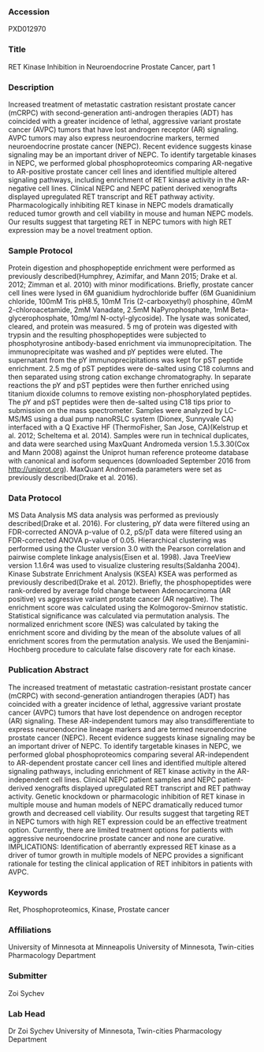 ### Accession
PXD012970

### Title
RET Kinase Inhibition in Neuroendocrine Prostate Cancer, part 1

### Description
Increased treatment of metastatic castration resistant prostate cancer (mCRPC) with second-generation anti-androgen therapies (ADT) has coincided with a greater incidence of lethal, aggressive variant prostate cancer (AVPC) tumors that have lost androgen receptor (AR) signaling. AVPC tumors may also express neuroendocrine markers, termed neuroendocrine prostate cancer (NEPC). Recent evidence suggests kinase signaling may be an important driver of NEPC. To identify targetable kinases in NEPC, we performed global phosphoproteomics comparing AR-negative to AR-positive prostate cancer cell lines and identified multiple altered signaling pathways, including enrichment of RET kinase activity in the AR-negative cell lines. Clinical NEPC and NEPC patient derived xenografts displayed upregulated RET transcript and RET pathway activity. Pharmacologically inhibiting RET kinase in NEPC models dramatically reduced tumor growth and cell viability in mouse and human NEPC models. Our results suggest that targeting RET in NEPC tumors with high RET expression may be a novel treatment option.

### Sample Protocol
Protein digestion and phosphopeptide enrichment were performed as previously described(Humphrey, Azimifar, and Mann 2015; Drake et al. 2012; Zimman et al. 2010) with minor modifications. Briefly, prostate cancer cell lines were lysed in 6M guanidium hydrochloride buffer (6M Guanidinium chloride, 100mM Tris pH8.5, 10mM Tris (2-carboxyethyl) phosphine, 40mM 2-chloroacetamide, 2mM Vanadate, 2.5mM NaPyrophosphate, 1mM Beta-glycerophosphate, 10mg/ml N-octyl-glycoside). The lysate was sonicated, cleared, and protein was measured. 5 mg of protein was digested with trypsin and the resulting phosphopeptides were subjected to phosphotyrosine antibody-based enrichment via immunoprecipitation. The immunoprecipitate was washed and pY peptides were eluted. The supernatant from the pY immunoprecipitations was kept for pST peptide enrichment. 2.5 mg of pST peptides were de-salted using C18 columns and then separated using strong cation exchange chromatography. In separate reactions the pY and pST peptides were then further enriched using titanium dioxide columns to remove existing non-phosphorylated peptides. The pY and pST peptides were then de-salted using C18 tips prior to submission on the mass spectrometer. Samples were analyzed by LC-MS/MS using a dual pump nanoRSLC system (Dionex, Sunnyvale CA) interfaced with a Q Exactive HF (ThermoFisher, San Jose, CA)(Kelstrup et al. 2012; Scheltema et al. 2014). Samples were run in technical duplicates, and data were searched using MaxQuant Andromeda version 1.5.3.30(Cox and Mann 2008) against the Uniprot human reference proteome database with canonical and isoform sequences (downloaded September 2016 from http://uniprot.org). MaxQuant Andromeda parameters were set as previously described(Drake et al. 2016).

### Data Protocol
MS Data Analysis MS data analysis was performed as previously described(Drake et al. 2016). For clustering, pY data were filtered using an FDR-corrected ANOVA p-value of 0.2, pS/pT data were filtered using an FDR-corrected ANOVA p-value of 0.05. Hierarchical clustering was performed using the Cluster version 3.0 with the Pearson correlation and pairwise complete linkage analysis(Eisen et al. 1998). Java TreeView version 1.1.6r4 was used to visualize clustering results(Saldanha 2004). Kinase Substrate Enrichment Analysis (KSEA) KSEA was performed as previously described(Drake et al. 2012). Briefly, the phosphopeptides were rank-ordered by average fold change between Adenocarcinoma (AR positive) vs aggressive variant prostate cancer (AR negative). The enrichment score was calculated using the Kolmogorov-Smirnov statistic. Statistical significance was calculated via permutation analysis. The normalized enrichment score (NES) was calculated by taking the enrichment score and dividing by the mean of the absolute values of all enrichment scores from the permutation analysis. We used the Benjamini-Hochberg procedure to calculate false discovery rate for each kinase.

### Publication Abstract
The increased treatment of metastatic castration-resistant prostate cancer (mCRPC) with second-generation antiandrogen therapies (ADT) has coincided with a greater incidence of lethal, aggressive variant prostate cancer (AVPC) tumors that have lost dependence on androgen receptor (AR) signaling. These AR-independent tumors may also transdifferentiate to express neuroendocrine lineage markers and are termed neuroendocrine prostate cancer (NEPC). Recent evidence suggests kinase signaling may be an important driver of NEPC. To identify targetable kinases in NEPC, we performed global phosphoproteomics comparing several AR-independent to AR-dependent prostate cancer cell lines and identified multiple altered signaling pathways, including enrichment of RET kinase activity in the AR-independent cell lines. Clinical NEPC patient samples and NEPC patient-derived xenografts displayed upregulated RET transcript and RET pathway activity. Genetic knockdown or pharmacologic inhibition of RET kinase in multiple mouse and human models of NEPC dramatically reduced tumor growth and decreased cell viability. Our results suggest that targeting RET in NEPC tumors with high RET expression could be an effective treatment option. Currently, there are limited treatment options for patients with aggressive neuroendocrine prostate cancer and none are curative. IMPLICATIONS: Identification of aberrantly expressed RET kinase as a driver of tumor growth in multiple models of NEPC provides a significant rationale for testing the clinical application of RET inhibitors in patients with AVPC.

### Keywords
Ret, Phosphoproteomics, Kinase, Prostate cancer

### Affiliations
University of Minnesota at Minneapolis
University of Minnesota, Twin-cities Pharmacology Department

### Submitter
Zoi Sychev

### Lab Head
Dr Zoi Sychev
University of Minnesota, Twin-cities Pharmacology Department


